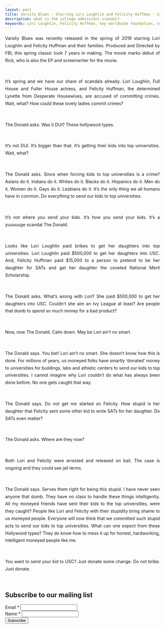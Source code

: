 ```yaml
---
layout: post
title: Varsity Blues - Starring Lori Loughlin and Felicity Huffman - College Admissions Scandal
description: what is the college admissions scandal? 
keywords: Lori Loughlin, Felicity Huffman, key worldwide foundation, college admissions bribery scandal, bribery, USC admission, admission scandal
---
```

<p style="text-align: justify;line-height: 1.7">
Varsity Blues was recently released in the spring of 2019 starring Lori Loughlin and Felicity Huffman and their families. Produced and Directed by FBI, this spring classic took 7 years in making. The movie marks debut of Rick, who is also the EP and screenwriter for the movie. </p> <br />

<p style="text-align: justify;line-height: 1.7">
It’s spring and we have our share of scandals already. Lori Loughlin, Full House and Fuller House actress, and Felicity Huffman, the determined Lynette from Desperate Housewives, are accused of committing crimes. Wait, what? How could these lovely ladies commit crimes? </p> <br />

<p style="text-align: justify;line-height: 1.7">
The Donald asks. Was it DUI? These hollywood types. </p> <br />

<p style="text-align: justify;line-height: 1.7">
It’s not DUI. It’s bigger than that. It’s getting their kids into top universities. Wait, what? </p> <br />

<p style="text-align: justify;line-height: 1.7">
The Donald asks. Since when forcing kids to top universities is a crime? Asians do it. Indians do it. Whites do it. Blacks do it. Hispanics do it. Men do it. Women do it. Gays do it. Lesbians do it. It’s the only thing we all humans have in common. Do everything to send our kids to top universities.</p> <br />

<p style="text-align: justify;line-height: 1.7">
It’s not where you send your kids. It’s how you send your kids. It’s a yuuuuuge scandal The Donald. </p> <br />

<p style="text-align: justify;line-height: 1.7">
Looks like Lori Loughlin paid bribes to get her daughters into top universities. Lori Loughlin paid $500,000 to get her daughters into USC. And, Felicity Huffman paid $15,000 to a person to pretend to be her daughter for SATs and get her daughter the coveted National Merit Scholarship. </p> <br />

<p style="text-align: justify;line-height: 1.7">
The Donald asks. What’s wrong with Lori? She paid $500,000 to get her daughters into USC. Couldn’t she aim an Ivy League at least? Are people that dumb to spend so much money for a bad product? </p> <br />

<p style="text-align: justify;line-height: 1.7">
Now, now The Donald. Calm down. May be Lori ain’t no smart.</p> <br />

<p style="text-align: justify;line-height: 1.7">
The Donald says. You bet! Lori ain’t no smart. She doesn’t know how this is done. For millions of years, us moneyed folks have smartly ‘donated’ money to universities for buildings, labs and athletic centers to send our kids to top universities. I cannot imagine why Lori couldn’t do what has always been done before. No one gets caught that way. </p> <br />

<p style="text-align: justify;line-height: 1.7">
The Donald says. Do not get me started on Felicity. How stupid is her daughter that Felicity sent some other kid to write SATs for her daughter. Do SATs even matter? </p> <br />

<p style="text-align: justify;line-height: 1.7">
The Donald asks. Where are they now? </p> <br />

<p style="text-align: justify;line-height: 1.7">
Both Lori and Felicity were arrested and released on bail. The case is ongoing and they could see jail terms. </p> <br />

<p style="text-align: justify;line-height: 1.7">
The Donald says. Serves them right for being this stupid. I have never seen anyone that dumb. They have no class to handle these things intelligently. All my moneyed friends have sent their kids to the top universities, were they caught? People like Lori and Felicity with their stupidity bring shame to us moneyed people. Everyone will now think that we committed such stupid acts to send our kids to top universities. What can one expect from these Hollywood types? They do know how to mess it up for honest, hardworking, intelligent moneyed people like me. </p> <br />

<p style="text-align: justify;line-height: 1.7">
You want to send your kid to USC? Just donate some change. Do not bribe. Just donate. </p> <br />

<form action="https://gmail.us20.list-manage.com/subscribe/post?u=0e628327d496d7cbe86598540&amp;id=801bf936e2" method="post" id="mc-embedded-subscribe-form" name="mc-embedded-subscribe-form" class="validate" target="_blank" novalidate>
    <div id="mc_embed_signup_scroll">
	<h2>Subscribe to our mailing list</h2>
<div class="mc-field-group">
	<label for="mce-EMAIL">Email  <span class="asterisk">*</span>
</label>
	<input type="email" value="" name="EMAIL" class="required email" id="mce-EMAIL">
</div>
<div class="mc-field-group">
	<label for="mce-FNAME">Name  <span class="asterisk">*</span>
</label>
	<input type="text" value="" name="FNAME" class="required" id="mce-FNAME">
</div>
	<div id="mce-responses" class="clear">
		<div class="response" id="mce-error-response" style="display:none"></div>
		<div class="response" id="mce-success-response" style="display:none"></div>
	</div>    
    <div style="position: absolute; left: -5000px;" aria-hidden="true"><input type="text" name="b_0e628327d496d7cbe86598540_801bf936e2" tabindex="-1" value=""></div>
    <div class="clear"><input type="submit" value="Subscribe" name="subscribe" id="mc-embedded-subscribe" class="button"></div>
    </div>
</form>

<script type='text/javascript' src='//s3.amazonaws.com/downloads.mailchimp.com/js/mc-validate.js'></script><script type='text/javascript'>(function($) {window.fnames = new Array(); window.ftypes = new Array();fnames[0]='EMAIL';ftypes[0]='email';fnames[1]='FNAME';ftypes[1]='text';fnames[3]='ADDRESS';ftypes[3]='address';fnames[4]='PHONE';ftypes[4]='phone';fnames[5]='BIRTHDAY';ftypes[5]='birthday';}(jQuery));var $mcj = jQuery.noConflict(true);</script>


